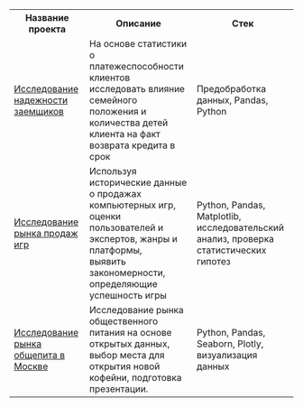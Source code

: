 <table>
  <tr>
    <th>Название проекта</th>
    <th>Описание</th>
    <th>Стек</th>
  </tr>
  <tr>
    <td><a href="Project-1/bank.ipynb">Исследование надежности заемщиков</a></td>
    <td>На основе статистики о платежеспособности клиентов<br>исследовать влияние семейного положения и количества детей<br>клиента на факт возврата кредита в срок</td>
    <td>Предобработка данных, Pandas, Python</td>
  </tr>
  <tr>
    <td><a href="Project-2/game.ipynb">Исследование рынка продаж игр</a></td>
    <td>Используя исторические данные о продажах компьютерных игр,<br>оценки пользователей и экспертов, жанры и платформы,<br>выявить закономерности, определяющие успешность игры</td>
    <td>Python, Pandas, Matplotlib, исследовательский анализ, проверка статистических гипотез</td>
  </tr>
  <tr>
    <td><a href="Project-3/coffee.ipynb">Исследование рынка общепита в Москве</a></td>
    <td>Исследование рынка общественного питания на основе открытых данных,<br>выбор места для открытия новой кофейни, подготовка презентации.</td>
    <td>Python, Pandas, Seaborn, Plotly, визуализация данных</td>
  </tr>
</table>
